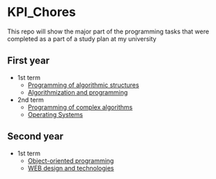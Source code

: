 # KPI_Chores
This repo will show the major part of the programming tasks that were completed as a part of a study plan at my university

## First year
- 1st term
  - [Programming of algorithmic structures](https://github.com/mickzle/KPI_Chores/tree/main/1st%20term/Programming%20of%20algorithmic%20structures)
  - [Algorithmization and programming](https://github.com/mickzle/KPI_Chores/tree/main/1st%20term/Algorithmization%20and%20programming)
- 2nd term
  - [Programming of complex algorithms](https://github.com/mickzle/KPI_Chores/tree/main/2nd%20term/Programming%20of%20complex%20algorithms)
  - [Operating Systems](https://github.com/mickzle/KPI_Chores/tree/main/2nd%20term/Operating%20systems)

## Second year
- 1st term
  - [Object-oriented programming](https://github.com/mickzle/KPI_Chores/tree/main/3rd%20term/Object-oriented%20programming)
  - [WEB design and technologies](https://github.com/mickzle/KPI_Chores/tree/main/3rd%20term/WEB%20design%20and%20technologies)
